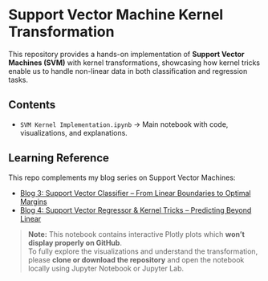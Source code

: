 # Support Vector Machine Kernel Transformation

This repository provides a hands-on implementation of **Support Vector Machines (SVM)** with kernel transformations, showcasing how kernel tricks enable us to handle non-linear data in both classification and regression tasks.

## Contents
- `SVM Kernel Implementation.ipynb` → Main notebook with code, visualizations, and explanations.

## Learning Reference

This repo complements my blog series on Support Vector Machines:

- [Blog 3: Support Vector Classifier – From Linear Boundaries to Optimal Margins](https://abaanpathan.in/blog/support-vector-classifier)
- [Blog 4: Support Vector Regressor & Kernel Tricks – Predicting Beyond Linear](https://abaanpathan.in/blog/support-vector-regressor)

> **Note:** This notebook contains interactive Plotly plots which **won’t display properly on GitHub**.  
> To fully explore the visualizations and understand the transformation, please **clone or download the repository** and open the notebook locally using Jupyter Notebook or Jupyter Lab.


